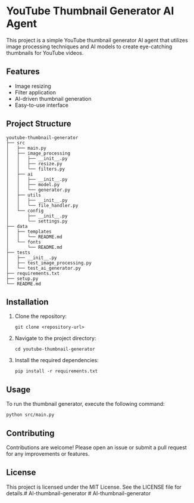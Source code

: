 # YouTube Thumbnail Generator AI Agent

This project is a simple YouTube thumbnail generator AI agent that utilizes image processing techniques and AI models to create eye-catching thumbnails for YouTube videos.

## Features

- Image resizing
- Filter application
- AI-driven thumbnail generation
- Easy-to-use interface

## Project Structure

```
youtube-thumbnail-generator
├── src
│   ├── main.py
│   ├── image_processing
│   │   ├── __init__.py
│   │   ├── resize.py
│   │   └── filters.py
│   ├── ai
│   │   ├── __init__.py
│   │   ├── model.py
│   │   └── generator.py
│   ├── utils
│   │   ├── __init__.py
│   │   └── file_handler.py
│   └── config
│       ├── __init__.py
│       └── settings.py
├── data
│   ├── templates
│   │   └── README.md
│   └── fonts
│       └── README.md
├── tests
│   ├── __init__.py
│   ├── test_image_processing.py
│   └── test_ai_generator.py
├── requirements.txt
├── setup.py
└── README.md
```

## Installation

1. Clone the repository:
   ```
   git clone <repository-url>
   ```
2. Navigate to the project directory:
   ```
   cd youtube-thumbnail-generator
   ```
3. Install the required dependencies:
   ```
   pip install -r requirements.txt
   ```

## Usage

To run the thumbnail generator, execute the following command:
```
python src/main.py
```

## Contributing

Contributions are welcome! Please open an issue or submit a pull request for any improvements or features.

## License

This project is licensed under the MIT License. See the LICENSE file for details.#   A I - t h u m b n a i l - g e n e r a t o r  
 #   A I - t h u m b n a i l - g e n e r a t o r  
 
